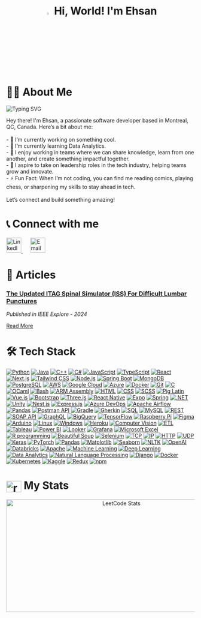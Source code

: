 <!--
**royalblaster/royalblaster** is a ✨ _special_ ✨ repository because its `README.md` (this file) appears on your GitHub profile.

Here are some ideas to get you started:

- 🔭 I’m currently working on ...
- 🌱 I’m currently learning ...
- 👯 I’m looking to collaborate on ...
- 🤔 I’m looking for help with ...
- 💬 Ask me about ...
- 📫 How to reach me: ...
- 😄 Pronouns: ...
- ⚡ Fun fact: ...
-->


<h1 align="center"> <img src="https://media.giphy.com/media/hvRJCLFzcasrR4ia7z/giphy.gif" width="4%"> Hi, World! I'm Ehsan</h1>

 

# 👩‍💻 About Me

![Typing SVG](https://readme-typing-svg.herokuapp.com?font=Fira+Code&pause=1000&color=36BCF7&width=900&lines=Full-Stack+Software+Developer;Aspiring+Machine+Learning+Engineer;Up-and-Coming+Data+Analyst;Leader;Lifelong+Learner;Passionate+About+Leveraging+Data+to+Solve+Real-World+Problems;Team+Player+%26+Collaborator;Committed+to+Self-Improvement;Eager+to+Create+Meaningful+Impact)


<p align="left">
  Hey there! I'm Ehsan, a passionate software developer based in Montreal, QC, Canada. Here’s a bit about me: <br><br>
  - 🔭 I’m currently working on something cool. <br>
  - 🌱 I’m currently learning Data Analytics. <br>
  - 🤝 I enjoy working in teams where we can share knowledge, learn from one another, and create something impactful together. <br>
  - 🌟 I aspire to take on leadership roles in the tech industry, helping teams grow and innovate. <br>
  - ⚡ Fun Fact: When I’m not coding, you can find me reading comics, playing chess, or sharpening my skills to stay ahead in tech. <br><br>
  Let’s connect and build something amazing!
</p>

# 📞 Connect with me

<p>
    <a href="https://www.linkedin.com/in/your-linkedin-profile" target="_blank">
      <img src="https://cdn.jsdelivr.net/gh/devicons/devicon/icons/linkedin/linkedin-original.svg" alt="LinkedIn" width="40" />
    </a>
    <a href="mailto:your.email@example.com" target="_blank" style="margin-left: 20px;">
      <img src="https://cdn-icons-png.flaticon.com/512/732/732200.png" alt="Email" width="40" />
    </a>
  </p>
  

# 📝 Articles

### [The Updated ITAG Spinal Simulator (ISS) For Difficult Lumbar Punctures](https://ieeexplore.ieee.org/document/10782842)
*Published in IEEE Explore - 2024*

[Read More](https://ieeexplore.ieee.org/document/10782842)




# 🛠 Tech Stack

<p>
  <a href="https://www.python.org/" target="_blank"><img alt="Python" src="https://img.shields.io/badge/-Python-3776AB?style=flat-square&logo=python&logoColor=white" /></a>
  <a href="https://www.java.com/" target="_blank"><img alt="Java" src="https://img.shields.io/badge/-Java-007396?style=flat-square&logo=java&logoColor=white" /></a>
  <a href="https://isocpp.org/" target="_blank"><img alt="C++" src="https://img.shields.io/badge/-C++-00599C?style=flat-square&logo=c%2B%2B&logoColor=white" /></a>
  <a href="https://learn.microsoft.com/en-us/dotnet/csharp/" target="_blank"><img alt="C#" src="https://img.shields.io/badge/-C%23-239120?style=flat-square&logo=c-sharp&logoColor=white" /></a>
  <a href="https://developer.mozilla.org/en-US/docs/Web/JavaScript" target="_blank"><img alt="JavaScript" src="https://img.shields.io/badge/-JavaScript-F7DF1E?style=flat-square&logo=javascript&logoColor=black" /></a>
  <a href="https://www.typescriptlang.org/" target="_blank"><img alt="TypeScript" src="https://img.shields.io/badge/-TypeScript-007ACC?style=flat-square&logo=typescript&logoColor=white" /></a>
  <a href="https://react.dev/" target="_blank"><img alt="React" src="https://img.shields.io/badge/-React-45b8d8?style=flat-square&logo=react&logoColor=white" /></a>
  <a href="https://nextjs.org/" target="_blank"><img alt="Next.js" src="https://img.shields.io/badge/-Next.js-000000?style=flat-square&logo=nextdotjs&logoColor=white" /></a>
  <a href="https://tailwindcss.com/" target="_blank"><img alt="Tailwind CSS" src="https://img.shields.io/badge/-Tailwind_CSS-38B2AC?style=flat-square&logo=tailwind-css&logoColor=white" /></a>
  <a href="https://nodejs.org/" target="_blank"><img alt="Node.js" src="https://img.shields.io/badge/-Node.js-43853d?style=flat-square&logo=node.js&logoColor=white" /></a>
  <a href="https://spring.io/projects/spring-boot" target="_blank"><img alt="Spring Boot" src="https://img.shields.io/badge/-Spring%20Boot-6DB33F?style=flat-square&logo=spring-boot&logoColor=white" /></a>
  <a href="https://www.mongodb.com/" target="_blank"><img alt="MongoDB" src="https://img.shields.io/badge/-MongoDB-13aa52?style=flat-square&logo=mongodb&logoColor=white" /></a>
  <a href="https://www.postgresql.org/" target="_blank"><img alt="PostgreSQL" src="https://img.shields.io/badge/-PostgreSQL-336791?style=flat-square&logo=postgresql&logoColor=white" /></a>
  <a href="https://aws.amazon.com/" target="_blank"><img alt="AWS" src="https://img.shields.io/badge/-AWS-232F3E?style=flat-square&logo=amazon-aws&logoColor=white" /></a>
  <a href="https://cloud.google.com/" target="_blank"><img alt="Google Cloud" src="https://img.shields.io/badge/-Google%20Cloud-4285F4?style=flat-square&logo=google-cloud&logoColor=white" /></a>
  <a href="https://azure.microsoft.com/" target="_blank"><img alt="Azure" src="https://img.shields.io/badge/-Azure-0078D4?style=flat-square&logo=microsoft-azure&logoColor=white" /></a>
  <a href="https://www.docker.com/" target="_blank"><img alt="Docker" src="https://img.shields.io/badge/-Docker-2496ED?style=flat-square&logo=docker&logoColor=white" /></a>
  <a href="https://git-scm.com/" target="_blank"><img alt="Git" src="https://img.shields.io/badge/-Git-F05032?style=flat-square&logo=git&logoColor=white" /></a>
  <a href="https://devdocs.io/c/" target="_blank"><img alt="C" src="https://img.shields.io/badge/-C-A8B9CC?style=flat-square&logo=c&logoColor=white" /></a>
  <a href="https://ocaml.org/" target="_blank"><img alt="OCaml" src="https://img.shields.io/badge/-OCaml-3B6AA0?style=flat-square&logo=ocaml&logoColor=white" /></a>
  <a href="https://www.gnu.org/software/bash/" target="_blank"><img alt="Bash" src="https://img.shields.io/badge/-Bash-4EAA25?style=flat-square&logo=gnu-bash&logoColor=white" /></a>
  <a href="https://developer.arm.com/documentation/107829/0200/Assembly-language-basics" target="_blank"><img alt="ARM Assembly" src="https://img.shields.io/badge/-ARM%20Assembly-A3AA00?style=flat-square&logo=arm&logoColor=white" /></a>
  <a href="https://developer.mozilla.org/en-US/docs/Web/HTML" target="_blank"><img alt="HTML" src="https://img.shields.io/badge/-HTML-E34F26?style=flat-square&logo=html5&logoColor=white" /></a>
  <a href="https://developer.mozilla.org/en-US/docs/Web/CSS" target="_blank"><img alt="CSS" src="https://img.shields.io/badge/-CSS-1572B6?style=flat-square&logo=css3&logoColor=white" /></a>
  <a href="https://sass-lang.com/" target="_blank"><img alt="SCSS" src="https://img.shields.io/badge/-SCSS-CC6699?style=flat-square&logo=sass&logoColor=white" /></a>
  <a href="https://pig.apache.org/docs/latest/index.html" target="_blank"><img alt="Pig Latin" src="https://img.shields.io/badge/-Pig%20Latin-FFDB58?style=flat-square&logo=pig&logoColor=black" /></a>
  <a href="https://vuejs.org/" target="_blank"><img alt="Vue.js" src="https://img.shields.io/badge/-Vue.js-4FC08D?style=flat-square&logo=vue.js&logoColor=white" /></a>
  <a href="https://getbootstrap.com/" target="_blank"><img alt="Bootstrap" src="https://img.shields.io/badge/-Bootstrap-7952B3?style=flat-square&logo=bootstrap&logoColor=white" /></a>
  <a href="https://threejs.org/" target="_blank"><img alt="Three.js" src="https://img.shields.io/badge/-Three.js-000000?style=flat-square&logo=three.js&logoColor=white" /></a>
  <a href="https://reactnative.dev/" target="_blank"><img alt="React Native" src="https://img.shields.io/badge/-React%20Native-61DAFB?style=flat-square&logo=react&logoColor=white" /></a>
  <a href="https://expo.dev/" target="_blank"><img alt="Expo" src="https://img.shields.io/badge/-Expo-000020?style=flat-square&logo=expo&logoColor=white" /></a>
  <a href="https://spring.io/" target="_blank"><img alt="Spring" src="https://img.shields.io/badge/-Spring-6DB33F?style=flat-square&logo=spring&logoColor=white" /></a>
  <a href="https://dotnet.microsoft.com/" target="_blank"><img alt=".NET" src="https://img.shields.io/badge/-NET-512BD4?style=flat-square&logo=.net&logoColor=white" /></a>
  <a href="https://unity.com/" target="_blank"><img alt="Unity" src="https://img.shields.io/badge/-Unity-000000?style=flat-square&logo=unity&logoColor=white" /></a>
  <a href="https://nestjs.com/" target="_blank"><img alt="Nest.js" src="https://img.shields.io/badge/-Nest.js-E0234E?style=flat-square&logo=nestjs&logoColor=white" /></a>
  <a href="https://expressjs.com/" target="_blank"><img alt="Express.js" src="https://img.shields.io/badge/-Express.js-000000?style=flat-square&logo=express&logoColor=white" /></a>
  <a href="https://azure.microsoft.com/" target="_blank"><img alt="Azure DevOps" src="https://img.shields.io/badge/-Azure%20DevOps-0078D4?style=flat-square&logo=microsoft-azure&logoColor=white" /></a>
  <a href="https://airflow.apache.org/" target="_blank"><img alt="Apache Airflow" src="https://img.shields.io/badge/-Apache%20Airflow-017CEE?style=flat-square&logo=apache-airflow&logoColor=white" /></a>
  <a href="https://pandas.pydata.org/" target="_blank"><img alt="Pandas" src="https://img.shields.io/badge/-Pandas-150458?style=flat-square&logo=pandas&logoColor=white" /></a>
  <a href="https://www.postman.com/" target="_blank"><img alt="Postman API" src="https://img.shields.io/badge/-Postman-FF6C37?style=flat-square&logo=postman&logoColor=white" /></a>
  <a href="https://gradle.org/" target="_blank"><img alt="Gradle" src="https://img.shields.io/badge/-Gradle-02303A?style=flat-square&logo=gradle&logoColor=white" /></a>
  <a href="https://cucumber.io/docs/gherkin/reference/" target="_blank"><img alt="Gherkin" src="https://img.shields.io/badge/-Gherkin-5B8D22?style=flat-square&logo=cucumber&logoColor=white" /></a>
  <a href="https://docs.data.world/documentation/sql/concepts/basic/intro.html" target="_blank"><img alt="SQL" src="https://img.shields.io/badge/-SQL-4479A1?style=flat-square&logo=mysql&logoColor=white" /></a>
  <a href="https://www.mysql.com/" target="_blank"><img alt="MySQL" src="https://img.shields.io/badge/-MySQL-4479A1?style=flat-square&logo=mysql&logoColor=white" /></a>
  <a href="https://restfulapi.net/" target="_blank"><img alt="REST" src="https://img.shields.io/badge/-REST-00B4B4?style=flat-square&logo=rest&logoColor=white" /></a>
  <a href="https://www.soapui.org/" target="_blank"><img alt="SOAP API" src="https://img.shields.io/badge/-SOAP%20API-1C6F99?style=flat-square&logo=soapui&logoColor=white" /></a>
  <a href="https://graphql.org/" target="_blank"><img alt="GraphQL" src="https://img.shields.io/badge/-GraphQL-E10098?style=flat-square&logo=graphql&logoColor=white" /></a>
  <a href="https://cloud.google.com/bigquery" target="_blank"><img alt="BigQuery" src="https://img.shields.io/badge/-BigQuery-00B5E2?style=flat-square&logo=google-cloud&logoColor=white" /></a>
  <a href="https://www.tensorflow.org/" target="_blank"><img alt="TensorFlow" src="https://img.shields.io/badge/-TensorFlow-FF6F00?style=flat-square&logo=tensorflow&logoColor=white" /></a>
  <a href="https://www.raspberrypi.org/" target="_blank"><img alt="Raspberry Pi" src="https://img.shields.io/badge/-Raspberry%20Pi-A22846?style=flat-square&logo=raspberrypi&logoColor=white" /></a>
  <a href="https://www.figma.com/" target="_blank"><img alt="Figma" src="https://img.shields.io/badge/-Figma-F24E1E?style=flat-square&logo=figma&logoColor=white" /></a>
  <a href="https://www.arduino.cc/" target="_blank"><img alt="Arduino" src="https://img.shields.io/badge/-Arduino-00979D?style=flat-square&logo=arduino&logoColor=white" /></a>
  <a href="https://www.linux.org/" target="_blank"><img alt="Linux" src="https://img.shields.io/badge/-Linux-FCC624?style=flat-square&logo=linux&logoColor=black" /></a>
  <a href="https://www.microsoft.com/en-us/windows" target="_blank"><img alt="Windows" src="https://img.shields.io/badge/-Windows-0078D6?style=flat-square&logo=windows&logoColor=white" /></a>
  <a href="https://www.heroku.com/" target="_blank"><img alt="Heroku" src="https://img.shields.io/badge/-Heroku-430098?style=flat-square&logo=heroku&logoColor=white" /></a>
  <a href="https://azure.microsoft.com/en-us/resources/cloud-computing-dictionary/what-is-computer-vision#object-classification" target="_blank"><img alt="Computer Vision" src="https://img.shields.io/badge/-Computer%20Vision-0094D6?style=flat-square&logo=computer-vision&logoColor=white" /></a>
  <a href="https://aws.amazon.com/what-is/etl/" target="_blank"><img alt="ETL" src="https://img.shields.io/badge/-ETL-DAF7A6?style=flat-square&logo=etl&logoColor=black" /></a>
  <a href="https://www.tableau.com/" target="_blank"><img alt="Tableau" src="https://img.shields.io/badge/-Tableau-E97627?style=flat-square&logo=tableau&logoColor=white" /></a>
  <a href="https://powerbi.microsoft.com/" target="_blank"><img alt="Power BI" src="https://img.shields.io/badge/-Power%20BI-FFBF00?style=flat-square&logo=powerbi&logoColor=black" /></a>
  <a href="https://looker.com/" target="_blank"><img alt="Looker" src="https://img.shields.io/badge/-Looker-0070F3?style=flat-square&logo=looker&logoColor=white" /></a>
  <a href="https://grafana.com/" target="_blank"><img alt="Grafana" src="https://img.shields.io/badge/-Grafana-6B6F7C?style=flat-square&logo=grafana&logoColor=white" /></a>
  <a href="https://www.microsoft.com/en-us/microsoft-365/excel" target="_blank"><img alt="Microsoft Excel" src="https://img.shields.io/badge/-Excel-217346?style=flat-square&logo=microsoft-excel&logoColor=white" /></a>
  <a href="https://www.r-project.org/" target="_blank"><img alt="R programming" src="https://img.shields.io/badge/-R%20programming-276DC3?style=flat-square&logo=r&logoColor=white" /></a>
  <a href="https://www.crummy.com/software/BeautifulSoup/bs4/doc/" target="_blank"><img alt="Beautiful Soup" src="https://img.shields.io/badge/-Beautiful%20Soup-F2A900?style=flat-square&logo=beautiful-soup&logoColor=white" /></a>
  <a href="https://www.selenium.dev/" target="_blank"><img alt="Selenium" src="https://img.shields.io/badge/-Selenium-43B02A?style=flat-square&logo=selenium&logoColor=white" /></a>
  <a href="https://www.ibm.com/docs/fi/aix/7.2?topic=protocol-tcpip-protocols" target="_blank"><img alt="TCP" src="https://img.shields.io/badge/-TCP-0A72A1?style=flat-square&logo=tcp&logoColor=white" /></a>
  <a href="https://www.ibm.com/docs/fi/aix/7.2?topic=protocol-tcpip-protocols" target="_blank"><img alt="IP" src="https://img.shields.io/badge/-IP-FF5722?style=flat-square&logo=ip&logoColor=white" /></a>
  <a href="https://devdocs.io/http/" target="_blank"><img alt="HTTP" src="https://img.shields.io/badge/-HTTP-008C76?style=flat-square&logo=http&logoColor=white" /></a>
  <a href="https://www.ibm.com/docs/en/aix/7.1?topic=protocols-user-datagram-protocol" target="_blank"><img alt="UDP" src="https://img.shields.io/badge/-UDP-FF0000?style=flat-square&logo=udp&logoColor=white" /></a>
  <a href="https://keras.io/" target="_blank"><img alt="Keras" src="https://img.shields.io/badge/-Keras-D00000?style=flat-square&logo=keras&logoColor=white" /></a>
  <a href="https://www.pytorch.org/" target="_blank"><img alt="PyTorch" src="https://img.shields.io/badge/-PyTorch-EE4C2C?style=flat-square&logo=pytorch&logoColor=white" /></a>
  <a href="https://pandas.pydata.org/" target="_blank"><img alt="Pandas" src="https://img.shields.io/badge/-Pandas-150458?style=flat-square&logo=pandas&logoColor=white" /></a>
  <a href="https://matplotlib.org/" target="_blank"><img alt="Matplotlib" src="https://img.shields.io/badge/-Matplotlib-000000?style=flat-square&logo=matplotlib&logoColor=white" /></a>
  <a href="https://seaborn.pydata.org/" target="_blank"><img alt="Seaborn" src="https://img.shields.io/badge/-Seaborn-FF91A4?style=flat-square&logo=seaborn&logoColor=white" /></a>
  <a href="https://www.nltk.org/" target="_blank"><img alt="NLTK" src="https://img.shields.io/badge/-NLTK-1E7C8C?style=flat-square&logo=nltk&logoColor=white" /></a>
  <a href="https://www.openai.com/" target="_blank"><img alt="OpenAI" src="https://img.shields.io/badge/-OpenAI-00A4B8?style=flat-square&logo=openai&logoColor=white" /></a>
  <a href="https://www.databricks.com/" target="_blank"><img alt="Databricks" src="https://img.shields.io/badge/-Databricks-FF5733?style=flat-square&logo=databricks&logoColor=white" /></a>
  <a href="https://www.apache.org/" target="_blank"><img alt="Apache" src="https://img.shields.io/badge/-Apache-3E6E3E?style=flat-square&logo=apache&logoColor=white" /></a>
  <a href="https://scikit-learn.org/" target="_blank"><img alt="Machine Learning" src="https://img.shields.io/badge/-Machine%20Learning-F7931E?style=flat-square&logo=scikit-learn&logoColor=white" /></a>
  <a href="https://scikit-learn.org/" target="_blank"><img alt="Deep Learning" src="https://img.shields.io/badge/-Deep%20Learning-FF6F00?style=flat-square&logo=tensorflow&logoColor=white" /></a>
  <a href="https://www.coursera.org/professional-certificates/google-data-analytics" target="_blank"><img alt="Data Analytics" src="https://img.shields.io/badge/-Data%20Analytics-150458?style=flat-square&logo=pandas&logoColor=white" /></a>
  <a href="https://www.nltk.org/" target="_blank"><img alt="Natural Language Processing" src="https://img.shields.io/badge/-NLP-1E7C8C?style=flat-square&logo=nltk&logoColor=white" /></a>
  <a href="https://www.djangoproject.com/" target="_blank"><img alt="Django" src="https://img.shields.io/badge/-Django-092E20?style=flat-square&logo=django&logoColor=white" /></a>
  <a href="https://www.docker.com/" target="_blank"><img alt="Docker" src="https://img.shields.io/badge/-Docker-2496ED?style=flat-square&logo=docker&logoColor=white" /></a>
  <a href="https://kubernetes.io/" target="_blank"><img alt="Kubernetes" src="https://img.shields.io/badge/-Kubernetes-326CE5?style=flat-square&logo=kubernetes&logoColor=white" /></a>
  <a href="https://www.kaggle.com/" target="_blank"><img alt="Kaggle" src="https://img.shields.io/badge/-Kaggle-20BEFF?style=flat-square&logo=kaggle&logoColor=white" /></a>
  <a href="https://react-redux.js.org/" target="_blank"><img alt="Redux" src="https://img.shields.io/badge/-Redux-764ABC?style=flat-square&logo=redux&logoColor=white" /></a>
  <a href="https://www.npmjs.com/" target="_blank"><img alt="npm" src="https://img.shields.io/badge/-npm-CB3837?style=flat-square&logo=npm&logoColor=white" /></a>
</p>


<h1 align="left"> <a href="https://www.leetcode.com/royalblaster" target="blank"><img align="center" src="https://raw.githubusercontent.com/rahuldkjain/github-profile-readme-generator/master/src/images/icons/Social/leet-code.svg" alt="royalblaster" height="30" width="40" /></a>   My Stats </h1>


<div align="center">
  <a href="https://leetcode.com/royalblaster/">
    <img src="https://leetcard.jacoblin.cool/royalblaster?theme=dark&font=Source%20Code%20Pro" alt="LeetCode Stats" width="600" height="300">
  </a>
</div>

